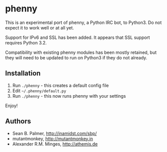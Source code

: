 phenny
======

This is an experimental port of phenny, a Python IRC bot, to Python3. Do not
expect it to work well or at all yet.

Support for IPv6 and SSL has been added. It appears that SSL support requires
Python 3.2.

Compatibility with existing phenny modules has been mostly retained, but they
will need to be updated to run on Python3 if they do not already.

Installation
------------
1. Run `./phenny` - this creates a default config file
2. Edit `~/.phenny/default.py`
3. Run `./phenny` - this now runs phenny with your settings

Enjoy!

Authors
-------
* Sean B. Palmer, http://inamidst.com/sbp/
* mutantmonkey, http://mutantmonkey.in
* Alexander R.M. Minges, http://athemis.de
